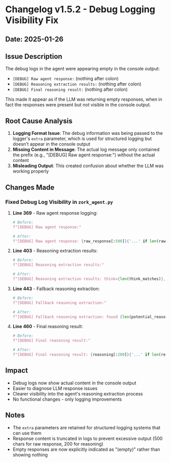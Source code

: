 # Changelog v1.5.2 - Debug Logging Visibility Fix

## Date: 2025-01-26

## Issue Description
The debug logs in the agent were appearing empty in the console output:
- `[DEBUG] Raw agent response:` (nothing after colon)
- `[DEBUG] Reasoning extraction results:` (nothing after colon)
- `[DEBUG] Final reasoning result:` (nothing after colon)

This made it appear as if the LLM was returning empty responses, when in fact the responses were present but not visible in the console output.

## Root Cause Analysis
1. **Logging Format Issue**: The debug information was being passed to the logger's `extra` parameter, which is used for structured logging but doesn't appear in the console output
2. **Missing Content in Message**: The actual log message only contained the prefix (e.g., "[DEBUG] Raw agent response:") without the actual content
3. **Misleading Output**: This created confusion about whether the LLM was working properly

## Changes Made

### Fixed Debug Log Visibility in `zork_agent.py`

1. **Line 369** - Raw agent response logging:
   ```python
   # Before:
   f"[DEBUG] Raw agent response:"
   
   # After:
   f"[DEBUG] Raw agent response: {raw_response[:500]}{'...' if len(raw_response) > 500 else ''}"
   ```

2. **Line 403** - Reasoning extraction results:
   ```python
   # Before:
   f"[DEBUG] Reasoning extraction results:"
   
   # After:
   f"[DEBUG] Reasoning extraction results: think={len(think_matches)}, thinking={len(thinking_matches)}, reflection={len(reflection_matches)}, total={len(reasoning_parts)}"
   ```

3. **Line 443** - Fallback reasoning extraction:
   ```python
   # Before:
   f"[DEBUG] Fallback reasoning extraction:"
   
   # After:
   f"[DEBUG] Fallback reasoning extraction: found {len(potential_reasoning)} lines"
   ```

4. **Line 460** - Final reasoning result:
   ```python
   # Before:
   f"[DEBUG] Final reasoning result:"
   
   # After:
   f"[DEBUG] Final reasoning result: {reasoning[:200]}{'...' if len(reasoning) > 200 else ''}" if reasoning else "[DEBUG] Final reasoning result: (empty)"
   ```

## Impact
- Debug logs now show actual content in the console output
- Easier to diagnose LLM response issues
- Clearer visibility into the agent's reasoning extraction process
- No functional changes - only logging improvements

## Notes
- The `extra` parameters are retained for structured logging systems that can use them
- Response content is truncated in logs to prevent excessive output (500 chars for raw response, 200 for reasoning)
- Empty responses are now explicitly indicated as "(empty)" rather than showing nothing